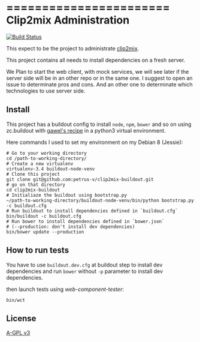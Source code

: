 =======================
Clip2mix Administration
=======================

[![Build Status](https://travis-ci.org/petrus-v/clip2mix-admin.svg)](https://travis-ci.org/petrus-v/clip2mix-admin)

This expect to be the project to administrate [clip2mix](clip2mix.com).

This project contains all needs to install dependencies on a fresh server.

We Plan to start the web client, with mock services, we will see later if the
server side will be in an other repo or in the same one. I suggest to open an
issue to determinate pros and cons. And an other one to determinate which
technologies to use server side.

Install
-------

This project has a buildout config to install `node`, `npm`, `bower` and so on
using zc.buildout with [gawel's recipe](https://github.com/gawel/gp.recipe.node)
in a python3 virtual environment.

Here commands I used to set my environment on my Debian 8 (Jessie):

```
# Go to your working directory
cd /path-to-working-directory/
# Create a new virtualenv
virtualenv-3.4 buildout-node-venv
# Clone this project
git clone git@github.com:petrus-v/clip2mix-buildout.git
# go on that directory
cd clip2mix-buildout
# Initialiaze the buildout using bootstrap.py
~/path-to-working-directory/buildout-node-venv/bin/python bootstrap.py -c buildout.cfg
# Run buildout to install dependencies defined in `buildout.cfg`
bin/buildout -c buildout.cfg
# Run bower to install dependencies defined in `bower.json`
# (--production: don't install dev dependencies)
bin/bower update --production
```

How to run tests
----------------

You have to use `buildout.dev.cfg` at buildout step to install dev dependencies
and run `bower` without `-p` parameter to install dev dependencies.

then launch tests using *web-component-tester*:

```
bin/wct
```

License
-------

[A-GPL v3](http://www.gnu.org/licenses/agpl-3.0.html)
